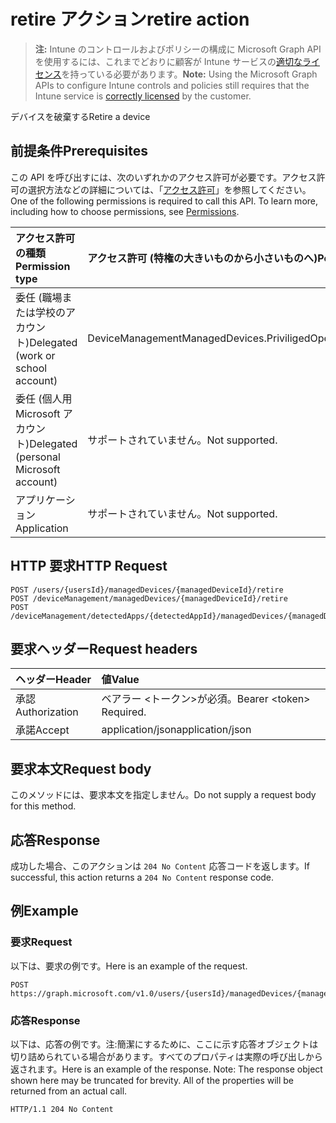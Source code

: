# <a name="retire-action"></a><span data-ttu-id="8d9d9-101">retire アクション</span><span class="sxs-lookup"><span data-stu-id="8d9d9-101">retire action</span></span>

> <span data-ttu-id="8d9d9-102">**注:** Intune のコントロールおよびポリシーの構成に Microsoft Graph API を使用するには、これまでどおりに顧客が Intune サービスの[適切なライセンス](https://go.microsoft.com/fwlink/?linkid=839381)を持っている必要があります。</span><span class="sxs-lookup"><span data-stu-id="8d9d9-102">**Note:** Using the Microsoft Graph APIs to configure Intune controls and policies still requires that the Intune service is [correctly licensed](https://go.microsoft.com/fwlink/?linkid=839381) by the customer.</span></span>

<span data-ttu-id="8d9d9-103">デバイスを破棄する</span><span class="sxs-lookup"><span data-stu-id="8d9d9-103">Retire a device</span></span>
## <a name="prerequisites"></a><span data-ttu-id="8d9d9-104">前提条件</span><span class="sxs-lookup"><span data-stu-id="8d9d9-104">Prerequisites</span></span>
<span data-ttu-id="8d9d9-p101">この API を呼び出すには、次のいずれかのアクセス許可が必要です。アクセス許可の選択方法などの詳細については、「[アクセス許可](../../../concepts/permissions_reference.md)」を参照してください。</span><span class="sxs-lookup"><span data-stu-id="8d9d9-p101">One of the following permissions is required to call this API. To learn more, including how to choose permissions, see [Permissions](../../../concepts/permissions_reference.md).</span></span>

|<span data-ttu-id="8d9d9-107">アクセス許可の種類</span><span class="sxs-lookup"><span data-stu-id="8d9d9-107">Permission type</span></span>|<span data-ttu-id="8d9d9-108">アクセス許可 (特権の大きいものから小さいものへ)</span><span class="sxs-lookup"><span data-stu-id="8d9d9-108">Permissions (from most to least privileged)</span></span>|
|:---|:---|
|<span data-ttu-id="8d9d9-109">委任 (職場または学校のアカウント)</span><span class="sxs-lookup"><span data-stu-id="8d9d9-109">Delegated (work or school account)</span></span>|<span data-ttu-id="8d9d9-110">DeviceManagementManagedDevices.PriviligedOperation.All</span><span class="sxs-lookup"><span data-stu-id="8d9d9-110">DeviceManagementManagedDevices.PriviligedOperation.All</span></span>|
|<span data-ttu-id="8d9d9-111">委任 (個人用 Microsoft アカウント)</span><span class="sxs-lookup"><span data-stu-id="8d9d9-111">Delegated (personal Microsoft account)</span></span>|<span data-ttu-id="8d9d9-112">サポートされていません。</span><span class="sxs-lookup"><span data-stu-id="8d9d9-112">Not supported.</span></span>|
|<span data-ttu-id="8d9d9-113">アプリケーション</span><span class="sxs-lookup"><span data-stu-id="8d9d9-113">Application</span></span>|<span data-ttu-id="8d9d9-114">サポートされていません。</span><span class="sxs-lookup"><span data-stu-id="8d9d9-114">Not supported.</span></span>|

## <a name="http-request"></a><span data-ttu-id="8d9d9-115">HTTP 要求</span><span class="sxs-lookup"><span data-stu-id="8d9d9-115">HTTP Request</span></span>
<!-- {
  "blockType": "ignored"
}
-->
``` http
POST /users/{usersId}/managedDevices/{managedDeviceId}/retire
POST /deviceManagement/managedDevices/{managedDeviceId}/retire
POST /deviceManagement/detectedApps/{detectedAppId}/managedDevices/{managedDeviceId}/retire
```

## <a name="request-headers"></a><span data-ttu-id="8d9d9-116">要求ヘッダー</span><span class="sxs-lookup"><span data-stu-id="8d9d9-116">Request headers</span></span>
|<span data-ttu-id="8d9d9-117">ヘッダー</span><span class="sxs-lookup"><span data-stu-id="8d9d9-117">Header</span></span>|<span data-ttu-id="8d9d9-118">値</span><span class="sxs-lookup"><span data-stu-id="8d9d9-118">Value</span></span>|
|:---|:---|
|<span data-ttu-id="8d9d9-119">承認</span><span class="sxs-lookup"><span data-stu-id="8d9d9-119">Authorization</span></span>|<span data-ttu-id="8d9d9-120">ベアラー &lt;トークン&gt;が必須。</span><span class="sxs-lookup"><span data-stu-id="8d9d9-120">Bearer &lt;token&gt; Required.</span></span>|
|<span data-ttu-id="8d9d9-121">承諾</span><span class="sxs-lookup"><span data-stu-id="8d9d9-121">Accept</span></span>|<span data-ttu-id="8d9d9-122">application/json</span><span class="sxs-lookup"><span data-stu-id="8d9d9-122">application/json</span></span>|

## <a name="request-body"></a><span data-ttu-id="8d9d9-123">要求本文</span><span class="sxs-lookup"><span data-stu-id="8d9d9-123">Request body</span></span>
<span data-ttu-id="8d9d9-124">このメソッドには、要求本文を指定しません。</span><span class="sxs-lookup"><span data-stu-id="8d9d9-124">Do not supply a request body for this method.</span></span>

## <a name="response"></a><span data-ttu-id="8d9d9-125">応答</span><span class="sxs-lookup"><span data-stu-id="8d9d9-125">Response</span></span>
<span data-ttu-id="8d9d9-126">成功した場合、このアクションは `204 No Content` 応答コードを返します。</span><span class="sxs-lookup"><span data-stu-id="8d9d9-126">If successful, this action returns a `204 No Content` response code.</span></span>

## <a name="example"></a><span data-ttu-id="8d9d9-127">例</span><span class="sxs-lookup"><span data-stu-id="8d9d9-127">Example</span></span>
### <a name="request"></a><span data-ttu-id="8d9d9-128">要求</span><span class="sxs-lookup"><span data-stu-id="8d9d9-128">Request</span></span>
<span data-ttu-id="8d9d9-129">以下は、要求の例です。</span><span class="sxs-lookup"><span data-stu-id="8d9d9-129">Here is an example of the request.</span></span>
``` http
POST https://graph.microsoft.com/v1.0/users/{usersId}/managedDevices/{managedDeviceId}/retire
```

### <a name="response"></a><span data-ttu-id="8d9d9-130">応答</span><span class="sxs-lookup"><span data-stu-id="8d9d9-130">Response</span></span>
<span data-ttu-id="8d9d9-p102">以下は、応答の例です。注:簡潔にするために、ここに示す応答オブジェクトは切り詰められている場合があります。すべてのプロパティは実際の呼び出しから返されます。</span><span class="sxs-lookup"><span data-stu-id="8d9d9-p102">Here is an example of the response. Note: The response object shown here may be truncated for brevity. All of the properties will be returned from an actual call.</span></span>
``` http
HTTP/1.1 204 No Content
```



